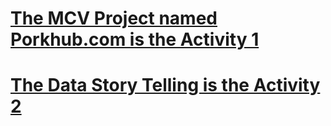 # [The MCV Project named Porkhub.com is the Activity 1](https://github.com/Ismarkmyname/Projects/tree/master/MVC-Project-main)
# [The Data Story Telling is the Activity 2](https://github.com/Ismarkmyname/Projects/tree/master/Data_Story_Telling-master)
